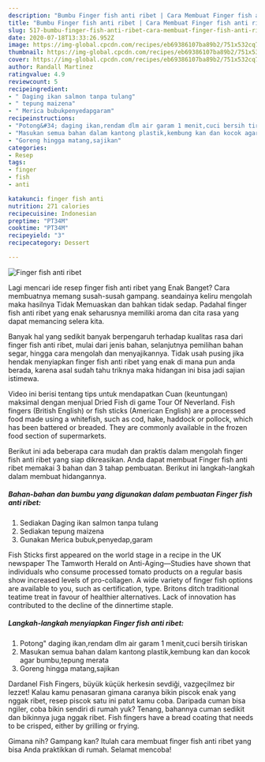 ```yaml
---
description: "Bumbu Finger fish anti ribet | Cara Membuat Finger fish anti ribet Yang Enak Dan Lezat"
title: "Bumbu Finger fish anti ribet | Cara Membuat Finger fish anti ribet Yang Enak Dan Lezat"
slug: 517-bumbu-finger-fish-anti-ribet-cara-membuat-finger-fish-anti-ribet-yang-enak-dan-lezat
date: 2020-07-18T13:33:26.952Z
image: https://img-global.cpcdn.com/recipes/eb69386107ba89b2/751x532cq70/finger-fish-anti-ribet-foto-resep-utama.jpg
thumbnail: https://img-global.cpcdn.com/recipes/eb69386107ba89b2/751x532cq70/finger-fish-anti-ribet-foto-resep-utama.jpg
cover: https://img-global.cpcdn.com/recipes/eb69386107ba89b2/751x532cq70/finger-fish-anti-ribet-foto-resep-utama.jpg
author: Randall Martinez
ratingvalue: 4.9
reviewcount: 5
recipeingredient:
- " Daging ikan salmon tanpa tulang"
- " tepung maizena"
- " Merica bubukpenyedapgaram"
recipeinstructions:
- "Potong&#34; daging ikan,rendam dlm air garam 1 menit,cuci bersih tiriskan"
- "Masukan semua bahan dalam kantong plastik,kembung kan dan kocok agar bumbu,tepung merata"
- "Goreng hingga matang,sajikan"
categories:
- Resep
tags:
- finger
- fish
- anti

katakunci: finger fish anti 
nutrition: 271 calories
recipecuisine: Indonesian
preptime: "PT34M"
cooktime: "PT34M"
recipeyield: "3"
recipecategory: Dessert

---
```



![Finger fish anti ribet](https://img-global.cpcdn.com/recipes/eb69386107ba89b2/751x532cq70/finger-fish-anti-ribet-foto-resep-utama.jpg)

Lagi mencari ide resep finger fish anti ribet yang Enak Banget? Cara membuatnya memang susah-susah gampang. seandainya keliru mengolah maka hasilnya Tidak Memuaskan dan bahkan tidak sedap. Padahal finger fish anti ribet yang enak seharusnya memiliki aroma dan cita rasa yang dapat memancing selera kita.

Banyak hal yang sedikit banyak berpengaruh terhadap kualitas rasa dari finger fish anti ribet, mulai dari jenis bahan, selanjutnya pemilihan bahan segar, hingga cara mengolah dan menyajikannya. Tidak usah pusing jika hendak menyiapkan finger fish anti ribet yang enak di mana pun anda berada, karena asal sudah tahu triknya maka hidangan ini bisa jadi sajian istimewa.

Video ini berisi tentang tips untuk mendapatkan Cuan (keuntungan) maksimal dengan menjual Dried Fish di game Tour Of Neverland. Fish fingers (British English) or fish sticks (American English) are a processed food made using a whitefish, such as cod, hake, haddock or pollock, which has been battered or breaded. They are commonly available in the frozen food section of supermarkets.


Berikut ini ada beberapa cara mudah dan praktis dalam mengolah finger fish anti ribet yang siap dikreasikan. Anda dapat membuat Finger fish anti ribet memakai 3 bahan dan 3 tahap pembuatan. Berikut ini langkah-langkah dalam membuat hidangannya.

<!--inarticleads1-->

##### Bahan-bahan dan bumbu yang digunakan dalam pembuatan Finger fish anti ribet:

1. Sediakan  Daging ikan salmon tanpa tulang
1. Sediakan  tepung maizena
1. Gunakan  Merica bubuk,penyedap,garam


Fish Sticks first appeared on the world stage in a recipe in the UK newspaper The Tamworth Herald on Anti-Aging—Studies have shown that individuals who consume processed tomato products on a regular basis show increased levels of pro-collagen. A wide variety of finger fish options are available to you, such as certification, type. Britons ditch traditional teatime treat in favour of healthier alternatives. Lack of innovation has contributed to the decline of the dinnertime staple. 

<!--inarticleads2-->

##### Langkah-langkah menyiapkan Finger fish anti ribet:

1. Potong&#34; daging ikan,rendam dlm air garam 1 menit,cuci bersih tiriskan
1. Masukan semua bahan dalam kantong plastik,kembung kan dan kocok agar bumbu,tepung merata
1. Goreng hingga matang,sajikan


Dardanel Fish Fingers, büyük küçük herkesin sevdiği, vazgeçilmez bir lezzet! Kalau kamu penasaran gimana caranya bikin piscok enak yang nggak ribet, resep piscok satu ini patut kamu coba. Daripada cuman bisa ngiler, coba bikin sendiri di rumah yuk? Tenang, bahannya cuman sedikit dan bikinnya juga nggak ribet. Fish fingers have a bread coating that needs to be crisped, either by grilling or frying. 

Gimana nih? Gampang kan? Itulah cara membuat finger fish anti ribet yang bisa Anda praktikkan di rumah. Selamat mencoba!
